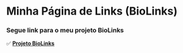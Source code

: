 # Minha Página de Links (BioLinks)

### Segue link para o meu projeto **BioLinks**
✅ **[Projeto BioLinks](https://vatrinux.github.io/biolinks)**